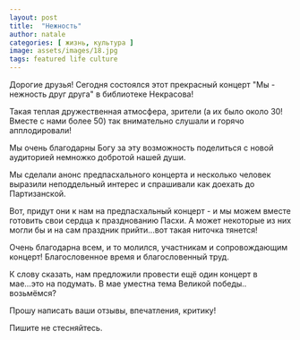 ```yaml
---
layout: post
title:  "Нежность"
author: natale
categories: [ жизнь, культура ]
image: assets/images/18.jpg
tags: featured life culture
---
```

Дорогие друзья! Сегодня состоялся этот прекрасный концерт "Мы - нежность друг друга" в библиотеке Некрасова!

Такая теплая дружественная атмосфера, зрители (а их было около 30! Вместе с нами более 50) так внимательно слушали и горячо апплодировали!

Мы очень благодарны Богу за эту возможность поделиться с новой аудиторией немножко добротой нашей души.

Мы сделали анонс предпасхального концерта и несколько человек выразили неподдельный интерес и спрашивали как доехать до Партизанской.

Вот, придут они к нам на предпасхальный концерт - и мы можем вместе готовить свои сердца к празднованию Пасхи. А может некоторые из них могли бы и на сам праздник прийти...вот такая ниточка тянется!

Очень благодарна всем, и то молился, участникам и сопровождающим концерт! Благословенное время и благословенный труд.

К слову сказать, нам предложили провести ещё один концерт в мае...это на подумать. В мае уместна тема Великой победы.. возьмёмся?

Прошу написать ваши отзывы, впечатления, критику!

Пишите не стесняйтесь. 
